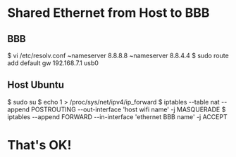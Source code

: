# Shared Ethernet from Host to BBB
## BBB
$ vi /etc/resolv.conf
~nameserver 8.8.8.8
~nameserver 8.8.4.4
$ sudo route add default gw 192.168.7.1 usb0

## Host Ubuntu
$ sudo su
$ echo 1 > /proc/sys/net/ipv4/ip_forward
$ iptables --table nat --append POSTROUTING --out-interface 'host wifi name' -j MASQUERADE
$ iptables --append FORWARD --in-interface 'ethernet BBB name' -j ACCEPT

# That's OK!